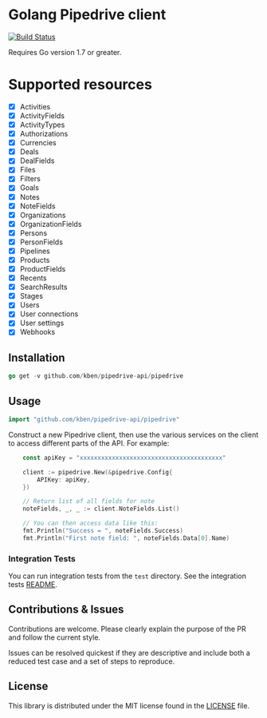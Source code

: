 # Golang Pipedrive client

[![Build Status](https://travis-ci.org/kben/pipedrive-api.svg?branch=master)](https://travis-ci.org/kben/pipedrive-api)

Requires Go version 1.7 or greater.

# Supported resources

- [x] Activities
- [x] ActivityFields
- [x] ActivityTypes
- [x] Authorizations
- [x] Currencies
- [x] Deals
- [x] DealFields
- [x] Files
- [x] Filters
- [x] Goals
- [x] Notes
- [x] NoteFields
- [x] Organizations
- [x] OrganizationFields
- [x] Persons
- [x] PersonFields
- [x] Pipelines
- [x] Products
- [x] ProductFields
- [x] Recents
- [x] SearchResults
- [x] Stages
- [x] Users
- [x] User connections
- [x] User settings
- [x] Webhooks

## Installation

```go
go get -v github.com/kben/pipedrive-api/pipedrive
```

## Usage

```go
import "github.com/kben/pipedrive-api/pipedrive"
```

Construct a new Pipedrive client, then use the various services on the client to
access different parts of the API. For example:

```go
    const apiKey = "xxxxxxxxxxxxxxxxxxxxxxxxxxxxxxxxxxxxxxxx"

    client := pipedrive.New(&pipedrive.Config{
        APIKey: apiKey,
    })

    // Return list of all fields for note
    noteFields, _, _ := client.NoteFields.List()

    // You can then access data like this:
    fmt.Println("Success = ", noteFields.Success)
    fmt.Println("First note field: ", noteFields.Data[0].Name)
```

### Integration Tests ###

You can run integration tests from the `test` directory. See the integration tests [README](test/README.md).

## Contributions & Issues

Contributions are welcome. Please clearly explain the purpose of the PR and follow the current style.

Issues can be resolved quickest if they are descriptive and include both a reduced test case and a set of steps to reproduce.

## License

This library is distributed under the MIT license found in the [LICENSE](./LICENSE)
file.
